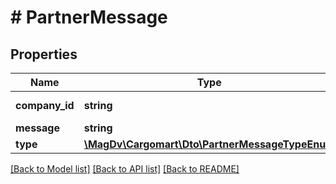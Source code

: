 # # PartnerMessage

## Properties

Name | Type | Description | Notes
------------ | ------------- | ------------- | -------------
**company_id** | **string** | Хэш код клиента | [optional]
**message** | **string** | Сообщение | [optional]
**type** | [**\MagDv\Cargomart\Dto\PartnerMessageTypeEnum**](PartnerMessageTypeEnum.md) |  | [optional]

[[Back to Model list]](../../README.md#models) [[Back to API list]](../../README.md#endpoints) [[Back to README]](../../README.md)
